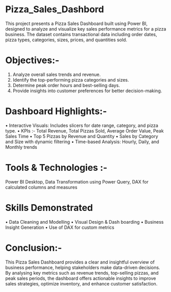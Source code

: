 # Pizza_Sales_Dashbord
This project presents a Pizza Sales Dashboard built using Power BI, designed to analyze and visualize key sales performance metrics for a pizza business. The dataset contains transactional data including order dates, pizza types, categories, sizes, prices, and quantities sold.

# Objectives:-
1)	Analyze overall sales trends and revenue.
2)	Identify the top-performing pizza categories and sizes.
3)	Determine peak order hours and best-selling days.
4)	Provide insights into customer preferences for better decision-making.

# Dashboard Highlights:-
•	Interactive Visuals: Includes slicers for date range, category, and pizza type.
•	KPIs :- Total Revenue, Total Pizzas Sold, Average Order Value, Peak Sales Time
•	Top 5 Pizzas by Revenue and Quantity
•	Sales by Category and Size with dynamic filtering
•	Time-based Analysis: Hourly, Daily, and Monthly trends

# Tools & Technologies :- 
Power BI Desktop, Data Transformation using Power Query, DAX for calculated columns and measures

# Skills Demonstrated
•	Data Cleaning and Modelling
•	Visual Design & Dash boarding
•	Business Insight Generation
•	Use of DAX for custom metrics

# Conclusion:- 
This Pizza Sales Dashboard provides a clear and insightful overview of business performance, helping stakeholders make data-driven decisions. By analysing key metrics such as revenue trends, top-selling pizzas, and peak sales periods, the dashboard offers actionable insights to improve sales strategies, optimize inventory, and enhance customer satisfaction.


